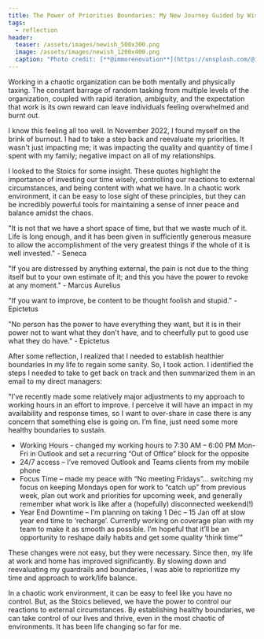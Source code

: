 ```yaml
---
title: The Power of Priorities Boundaries: My New Journey Guided by Wisdom of the Past
tags: 
  - reflection
header:
  teaser: /assets/images/newish_500x300.png
  image: /assets/images/newish_1200x400.png
  caption: "Photo credit: [**@immorenovation**](https://unsplash.com/@immorenovation)" # "Photo credit: [**Unsplash**](https://unsplash.com)"
---
```


Working in a chaotic organization can be both mentally and physically taxing. The constant barrage of random tasking from multiple levels of the organization, coupled with rapid iteration, ambiguity, and the expectation that work is its own reward can leave individuals feeling overwhelmed and burnt out.

I know this feeling all too well. In November 2022, I found myself on the brink of burnout. I had to take a step back and reevaluate my priorities. It wasn't just impacting me; it was impacting the quality and quantity of time I spent with my family; negative impact on all of my relationships. 

I looked to the Stoics for some insight. These quotes highlight the importance of investing our time wisely, controlling our reactions to external circumstances, and being content with what we have. In a chaotic work environment, it can be easy to lose sight of these principles, but they can be incredibly powerful tools for maintaining a sense of inner peace and balance amidst the chaos.

"It is not that we have a short space of time, but that we waste much of it. Life is long enough, and it has been given in sufficiently generous measure to allow the accomplishment of the very greatest things if the whole of it is well invested." - Seneca

"If you are distressed by anything external, the pain is not due to the thing itself but to your own estimate of it; and this you have the power to revoke at any moment." - Marcus Aurelius

"If you want to improve, be content to be thought foolish and stupid." - Epictetus

"No person has the power to have everything they want, but it is in their power not to want what they don't have, and to cheerfully put to good use what they do have." - Epictetus

After some reflection, I realized that I needed to establish healthier boundaries in my life to regain some sanity. So, I took action. I identified the steps I needed to take to get back on track and then summarized them in an email to my direct managers:

"I’ve recently made some relatively major adjustments to my approach to working hours in an effort to improve. I perceive it will have an impact in my availability and response times, so I want to over-share in case there is any concern that something else is going on. I’m fine, just need some more healthy boundaries to sustain.

- Working Hours - changed my working hours to 7:30 AM – 6:00 PM Mon-Fri in Outlook and set a recurring “Out of Office” block for the opposite
- 24/7 access – I’ve removed Outlook and Teams clients from my mobile phone
- Focus Time – made my peace with “No meeting Fridays”… switching my focus on keeping Mondays open for work to “catch up” from previous week, plan out work and priorities for upcoming week, and generally remember what work is like after a (hopefully) disconnected weekend(!)
- Year End Downtime – I’m planning on taking 1 Dec – 15 Jan off at slow year end time to ‘recharge’. Currently working on coverage plan with my team to make it as smooth as possible. I’m hopeful that it’ll be an opportunity to reshape daily habits and get some quality ‘think time’"

These changes were not easy, but they were necessary. Since then, my life at work and home has improved significantly. By slowing down and reevaluating my guardrails and boundaries, I was able to reprioritize my time and approach to work/life balance.

In a chaotic work environment, it can be easy to feel like you have no control. But, as the Stoics believed, we have the power to control our reactions to external circumstances. By establishing healthy boundaries, we can take control of our lives and thrive, even in the most chaotic of environments. It has been life changing so far for me.
